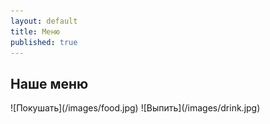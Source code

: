 ```yaml
---
layout: default
title: Меню
published: true
---
```


<div class="container">
  <h2 class="spacing">Наше меню</h2>
	![Покушать](/images/food.jpg)
	![Выпить](/images/drink.jpg)
  




</div>
